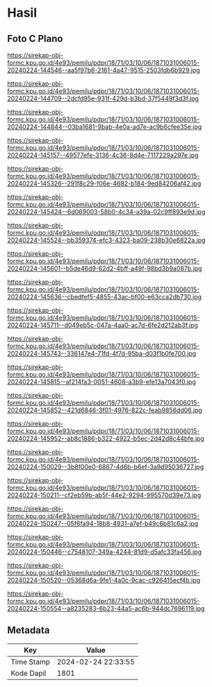 # Hasil

## Foto C Plano

https://sirekap-obj-formc.kpu.go.id/4e93/pemilu/pdpr/18/71/03/10/06/1871031006015-20240224-144546--aa5f97b6-2161-4a47-9515-2503fdb6b929.jpg

https://sirekap-obj-formc.kpu.go.id/4e93/pemilu/pdpr/18/71/03/10/06/1871031006015-20240224-144709--2dcfd95e-931f-429d-b3bd-37f5449f3d3f.jpg

https://sirekap-obj-formc.kpu.go.id/4e93/pemilu/pdpr/18/71/03/10/06/1871031006015-20240224-144844--03ba1681-9bab-4e0a-ad7e-ac9b6cfee35e.jpg

https://sirekap-obj-formc.kpu.go.id/4e93/pemilu/pdpr/18/71/03/10/06/1871031006015-20240224-145157--49577efe-3136-4c36-8d4e-7117229a297e.jpg

https://sirekap-obj-formc.kpu.go.id/4e93/pemilu/pdpr/18/71/03/10/06/1871031006015-20240224-145326--291f8c29-f06e-4682-b184-9ed84206af42.jpg

https://sirekap-obj-formc.kpu.go.id/4e93/pemilu/pdpr/18/71/03/10/06/1871031006015-20240224-145424--6d069003-58b0-4c34-a39a-02c9ff893e9d.jpg

https://sirekap-obj-formc.kpu.go.id/4e93/pemilu/pdpr/18/71/03/10/06/1871031006015-20240224-145524--bb359374-efc3-4323-ba09-238b30e6822a.jpg

https://sirekap-obj-formc.kpu.go.id/4e93/pemilu/pdpr/18/71/03/10/06/1871031006015-20240224-145601--b5de46d9-62d2-4bff-a49f-98bd3b9a087b.jpg

https://sirekap-obj-formc.kpu.go.id/4e93/pemilu/pdpr/18/71/03/10/06/1871031006015-20240224-145636--cbedfef5-4855-43ac-bf00-e63cca2db730.jpg

https://sirekap-obj-formc.kpu.go.id/4e93/pemilu/pdpr/18/71/03/10/06/1871031006015-20240224-145711--d049eb5c-047a-4aa0-ac7d-6fe2d212ab3f.jpg

https://sirekap-obj-formc.kpu.go.id/4e93/pemilu/pdpr/18/71/03/10/06/1871031006015-20240224-145743--336147e4-71fd-4f7d-95ba-d03f1b0fe700.jpg

https://sirekap-obj-formc.kpu.go.id/4e93/pemilu/pdpr/18/71/03/10/06/1871031006015-20240224-145815--af214fa3-0051-4608-a3b9-efe13a7043f0.jpg

https://sirekap-obj-formc.kpu.go.id/4e93/pemilu/pdpr/18/71/03/10/06/1871031006015-20240224-145852--421d6846-3f01-4976-822c-feab9856dd06.jpg

https://sirekap-obj-formc.kpu.go.id/4e93/pemilu/pdpr/18/71/03/10/06/1871031006015-20240224-145952--ab8c1886-b322-4922-b5ec-2d42d8c44bfe.jpg

https://sirekap-obj-formc.kpu.go.id/4e93/pemilu/pdpr/18/71/03/10/06/1871031006015-20240224-150029--3b8f00e0-6867-4d6b-b6ef-3a9d95036727.jpg

https://sirekap-obj-formc.kpu.go.id/4e93/pemilu/pdpr/18/71/03/10/06/1871031006015-20240224-150211--cf2eb59b-ab5f-44e2-9294-995570d39e73.jpg

https://sirekap-obj-formc.kpu.go.id/4e93/pemilu/pdpr/18/71/03/10/06/1871031006015-20240224-150247--05f6fa94-18b8-4931-a7ef-b49c6b81c6a2.jpg

https://sirekap-obj-formc.kpu.go.id/4e93/pemilu/pdpr/18/71/03/10/06/1871031006015-20240224-150446--c7548107-349a-4244-81d9-d5afc33fa456.jpg

https://sirekap-obj-formc.kpu.go.id/4e93/pemilu/pdpr/18/71/03/10/06/1871031006015-20240224-150520--05368d6a-9fe1-4a0c-9cac-c926415ecf4b.jpg

https://sirekap-obj-formc.kpu.go.id/4e93/pemilu/pdpr/18/71/03/10/06/1871031006015-20240224-150554--a8235283-6b23-44a5-ac6b-944dc7696119.jpg


## Metadata

| Key        | Value               |
| ---------- | ------------------- |
| Time Stamp | 2024-02-24 22:33:55 |
| Kode Dapil | 1801                |




